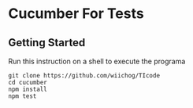 # Cucumber For Tests

## Getting Started

Run this instruction on a shell to execute the programa

```
git clone https://github.com/wiichog/TIcode
cd cucumber
npm install 
npm test
```
